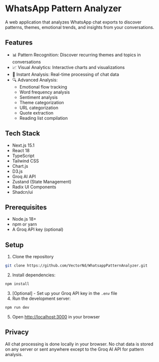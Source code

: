# WhatsApp Pattern Analyzer

A web application that analyzes WhatsApp chat exports to discover patterns, themes, emotional trends, and insights from your conversations.

## Features

- 📊 Pattern Recognition: Discover recurring themes and topics in conversations
- 📈 Visual Analytics: Interactive charts and visualizations
- 🎯 Instant Analysis: Real-time processing of chat data
- 🔍 Advanced Analysis:
  - Emotional flow tracking
  - Word frequency analysis
  - Sentiment analysis
  - Theme categorization
  - URL categorization
  - Quote extraction
  - Reading list compilation

## Tech Stack

- Next.js 15.1
- React 18
- TypeScript
- Tailwind CSS
- Chart.js
- D3.js
- Groq AI API
- Zustand (State Management)
- Radix UI Components
- Shadcn/ui

## Prerequisites

- Node.js 18+ 
- npm or yarn
- A Groq API key (optional)

## Setup

1. Clone the repository
```bash 
git clone https://github.com/VectorNd/WhatsappPatternAnalyzer.git
```
2. Install dependencies: 
``` bash 
npm install 
```
3. [Optional] - Set up your Groq API key in the `.env` file
4. Run the development server: 
``` bash 
npm run dev 
```
5. Open [http://localhost:3000](http://localhost:3000) in your browser


## Privacy

All chat processing is done locally in your browser. No chat data is stored on any server or sent anywhere except to the Groq AI API for pattern analysis.



